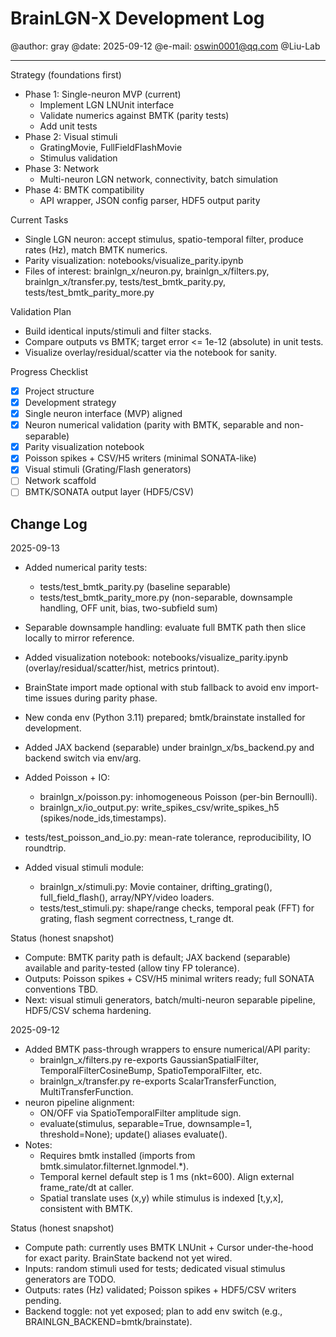 BrainLGN-X Development Log
==========================

@author: gray
@date: 2025-09-12
@e-mail: oswin0001@qq.com
@Liu-Lab

---------------------------
Strategy (foundations first)
- Phase 1: Single-neuron MVP (current)
  - Implement LGN LNUnit interface
  - Validate numerics against BMTK (parity tests)
  - Add unit tests
- Phase 2: Visual stimuli
  - GratingMovie, FullFieldFlashMovie
  - Stimulus validation
- Phase 3: Network
  - Multi-neuron LGN network, connectivity, batch simulation
- Phase 4: BMTK compatibility
  - API wrapper, JSON config parser, HDF5 output parity

Current Tasks
- Single LGN neuron: accept stimulus, spatio-temporal filter, produce rates (Hz), match BMTK numerics.
- Parity visualization: notebooks/visualize_parity.ipynb
- Files of interest: brainlgn_x/neuron.py, brainlgn_x/filters.py, brainlgn_x/transfer.py,
  tests/test_bmtk_parity.py, tests/test_bmtk_parity_more.py

Validation Plan
- Build identical inputs/stimuli and filter stacks.
- Compare outputs vs BMTK; target error <= 1e-12 (absolute) in unit tests.
- Visualize overlay/residual/scatter via the notebook for sanity.

Progress Checklist
- [x] Project structure
- [x] Development strategy
- [x] Single neuron interface (MVP) aligned
- [x] Neuron numerical validation (parity with BMTK, separable and non-separable)
- [x] Parity visualization notebook
- [x] Poisson spikes + CSV/H5 writers (minimal SONATA-like)
- [x] Visual stimuli (Grating/Flash generators)
- [ ] Network scaffold
- [ ] BMTK/SONATA output layer (HDF5/CSV)

Change Log
----------

2025-09-13
- Added numerical parity tests:
  - tests/test_bmtk_parity.py (baseline separable)
  - tests/test_bmtk_parity_more.py (non-separable, downsample handling, OFF unit, bias, two-subfield sum)
- Separable downsample handling: evaluate full BMTK path then slice locally to mirror reference.
- Added visualization notebook: notebooks/visualize_parity.ipynb (overlay/residual/scatter/hist, metrics printout).
- BrainState import made optional with stub fallback to avoid env import-time issues during parity phase.
- New conda env (Python 3.11) prepared; bmtk/brainstate installed for development.
- Added JAX backend (separable) under brainlgn_x/bs_backend.py and backend switch via env/arg.
- Added Poisson + IO:
  - brainlgn_x/poisson.py: inhomogeneous Poisson (per-bin Bernoulli).
  - brainlgn_x/io_output.py: write_spikes_csv/write_spikes_h5 (spikes/node_ids,timestamps).
 - tests/test_poisson_and_io.py: mean-rate tolerance, reproducibility, IO roundtrip.

- Added visual stimuli module:
  - brainlgn_x/stimuli.py: Movie container, drifting_grating(), full_field_flash(), array/NPY/video loaders.
  - tests/test_stimuli.py: shape/range checks, temporal peak (FFT) for grating, flash segment correctness, t_range dt.

Status (honest snapshot)
- Compute: BMTK parity path is default; JAX backend (separable) available and parity-tested (allow tiny FP tolerance).
- Outputs: Poisson spikes + CSV/H5 minimal writers ready; full SONATA conventions TBD.
- Next: visual stimuli generators, batch/multi-neuron separable pipeline, HDF5/CSV schema hardening.

2025-09-12
- Added BMTK pass-through wrappers to ensure numerical/API parity:
  - brainlgn_x/filters.py re-exports GaussianSpatialFilter, TemporalFilterCosineBump, SpatioTemporalFilter, etc.
  - brainlgn_x/transfer.py re-exports ScalarTransferFunction, MultiTransferFunction.
- neuron pipeline alignment:
  - ON/OFF via SpatioTemporalFilter amplitude sign.
  - evaluate(stimulus, separable=True, downsample=1, threshold=None); update() aliases evaluate().
- Notes:
  - Requires bmtk installed (imports from bmtk.simulator.filternet.lgnmodel.*).
  - Temporal kernel default step is 1 ms (nkt=600). Align external frame_rate/dt at caller.
  - Spatial translate uses (x,y) while stimulus is indexed [t,y,x], consistent with BMTK.

Status (honest snapshot)
- Compute path: currently uses BMTK LNUnit + Cursor under-the-hood for exact parity. BrainState backend not yet wired.
- Inputs: random stimuli used for tests; dedicated visual stimulus generators are TODO.
- Outputs: rates (Hz) validated; Poisson spikes + HDF5/CSV writers pending.
- Backend toggle: not yet exposed; plan to add env switch (e.g., BRAINLGN_BACKEND=bmtk/brainstate).
